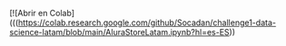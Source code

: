 [![Abrir en Colab](((https://colab.research.google.com/github/Socadan/challenge1-data-science-latam/blob/main/AluraStoreLatam.ipynb?hl=es-ES))

